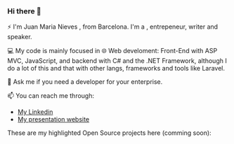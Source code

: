 ### Hi there 👋


⚡ I'm Juan Maria Nieves , from Barcelona. I'm a , entrepeneur, writer and speaker.

💻 My code is mainly focused in 🌐 Web develoment: Front-End with ASP MVC, JavaScript, and backend with C# and the .NET Framework, although I do a lot of this and that with other langs, frameworks and tools like Laravel. 

💬 Ask me if you need a developer for your enterprise. 

📫 You can reach me through:

- [My Linkedin](https://www.linkedin.com/in/juanmarianieves/)
- [My presentation website](http://www.juanmarianieves.com)


These are my highlighted Open Source projects here (comming soon):
